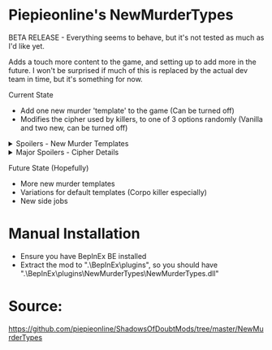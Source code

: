 # Piepieonline's NewMurderTypes

BETA RELEASE - Everything seems to behave, but it's not tested as much as I'd like yet.

Adds a touch more content to the game, and setting up to add more in the future.
I won't be surprised if much of this is replaced by the actual dev team in time, but it's something for now.

Current State
* Add one new murder 'template' to the game (Can be turned off)
* Modifies the cipher used by killers, to one of 3 options randomly (Vanilla and two new, can be turned off)

<details>
  <summary>Spoilers - New Murder Templates</summary>

* Botched Robbery
</details>

<details>
  <summary>Major Spoilers - Cipher Details</summary>

* Vanilla
* ROT X, where X is between 5 and 21
* Atbash
</details>

Future State (Hopefully)
* More new murder templates
* Variations for default templates (Corpo killer especially)
* New side jobs

# Manual Installation

* Ensure you have BepInEx BE installed
* Extract the mod to ".\BepInEx\plugins\", so you should have ".\BepInEx\plugins\NewMurderTypes\NewMurderTypes.dll"

# Source:

https://github.com/piepieonline/ShadowsOfDoubtMods/tree/master/NewMurderTypes